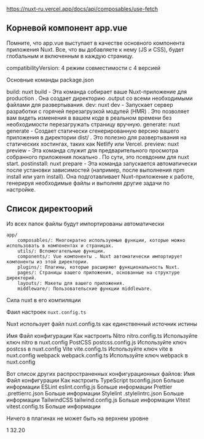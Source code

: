 https://nuxt-ru.vercel.app/docs/api/composables/use-fetch

## Корневой компонент app.vue

Помните, что app.vue выступает в качестве основного компонента приложения Nuxt. Все, что вы добавляете к нему (JS и CSS), будет глобальным и включенным в каждую страницу.

compatibilityVersion: 4 режим совместимости с 4 версией

Основные команды package.json

build: nuxt build - Эта команда собирает ваше Nuxt-приложение для production
. Она создает директорию .output со всеми необходимыми файлами для развертывания.
dev: nuxt dev - Запускает сервер разработки с горячей перезагрузкой модулей (HMR)
. Это позволяет вам видеть изменения в вашем коде в реальном времени без необходимости перезагружать страницу вручную.
generate: nuxt generate - Создает статически сгенерированную версию вашего приложения в директории dist/
. Это полезно для развертывания на статических хостингах, таких как Netlify или Vercel.
preview: nuxt preview - Эта команда служит для предварительного просмотра собранного приложения локально
. По сути, это псевдоним для nuxt start.
postinstall: nuxt prepare - Эта команда запускается автоматически после установки зависимостей (например, после выполнения npm install или yarn install). Она подготавливает Nuxt-приложение к работе, генерируя необходимые файлы и выполняя другие задачи по настройке.

## Список директоорий

Из всех папок файлы будут импортированы автоматически

````text
app/
    composables/: Многократно используемые функции, которые можно использовать в компонентах и страницах.
    utils/: Вспомогательные функции.
    components/: Vue компоненты . Nuxt автоматически импортирует компоненты из этой директории.
    plugins/: Плагины, которые расширяют функциональность Nuxt.
    pages/: Страницы вашего приложения, основанные на структуре директорий.
    layouts/: Макеты для вашего приложения.
    middleware/: Пользовательские функции middleware.
````


Сила nuxt в его компиляции


Фаил настроек `nuxt.config.ts` 

Nuxt использует файл nuxt.config.ts как единственный источник истины

Имя	Файл конфигурации	Как настроить
Nitro	nitro.config.ts	Используйте ключ nitro в nuxt.config
PostCSS	postcss.config.js	Используйте ключ postcss в nuxt.config
Vite	vite.config.ts	Используйте ключ vite в nuxt.config
webpack	webpack.config.ts	Используйте ключ webpack в nuxt.config

Вот список других распространенных конфигурационных файлов:
Имя	Файл конфигурации	Как настроить
TypeScript	tsconfig.json	Больше информации
ESLint	eslint.config.js	Больше информации
Prettier	.prettierrc.json	Больше информации
Stylelint	.stylelintrc.json	Больше информации
TailwindCSS	tailwind.config.js	Больше информации
Vitest	vitest.config.ts	Больше информации


Ничего в плагинах не может быть на верхнем уровне

1
32.20

